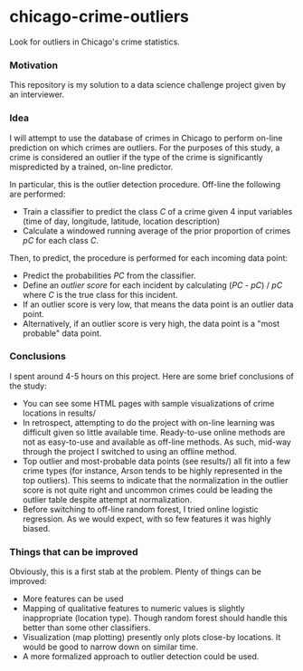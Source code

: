 # chicago-crime-outliers

Look for outliers in Chicago's crime statistics.

### Motivation

This repository is my solution to a data science challenge project given by an interviewer.

### Idea

I will attempt to use the database of crimes in Chicago to perform on-line prediction on which crimes are outliers.  For the purposes of this study, a crime is considered an outlier if the type of the crime is significantly mispredicted by a trained, on-line predictor.

In particular, this is the outlier detection procedure.  Off-line the following are performed:

* Train a classifier to predict the class _C_ of a crime given 4 input variables (time of day, longitude, latitude, location description)
* Calculate a windowed running average of the prior proportion of crimes _pC_ for each class _C_.

Then, to predict, the procedure is performed for each incoming data point:

* Predict the probabilities _PC_ from the classifier.
* Define an _outlier score_ for each incident by calculating (_PC_ - _pC_) / _pC_ where _C_ is the true class for this incident.
* If an outlier score is very low, that means the data point is an outlier data point.
* Alternatively, if an outlier score is very high, the data point is a "most probable" data point.

### Conclusions

I spent around 4-5 hours on this project.  Here are some brief conclusions of the study:

* You can see some HTML pages with sample visualizations of crime locations in results/
* In retrospect, attempting to do the project with on-line learning was difficult given so little available time.  Ready-to-use online methods are not as easy-to-use and available as off-line methods.  As such, mid-way through the project I switched to using an offline method.
* Top outlier and most-probable data points (see results/) all fit into a few crime types (for instance, Arson tends to be highly represented in the top outliers).  This seems to indicate that the normalization in the outlier score is not quite right and uncommon crimes could be leading the outlier table despite attempt at normalization.
* Before switching to off-line random forest, I tried online logistic regression.  As we would expect, with so few features it was highly biased.

### Things that can be improved

Obviously, this is a first stab at the problem.  Plenty of things can be improved:

* More features can be used
* Mapping of qualitative features to numeric values is slightly inappropriate (location type).  Though random forest should handle this better than some other classifiers.
* Visualization (map plotting) presently only plots close-by locations.  It would be good to narrow down on similar time.
* A more formalized approach to outlier detection could be used.